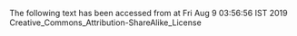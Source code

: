 The following text has been accessed from at Fri Aug 9 03:56:56 IST 2019
Creative_Commons_Attribution-ShareAlike_License
